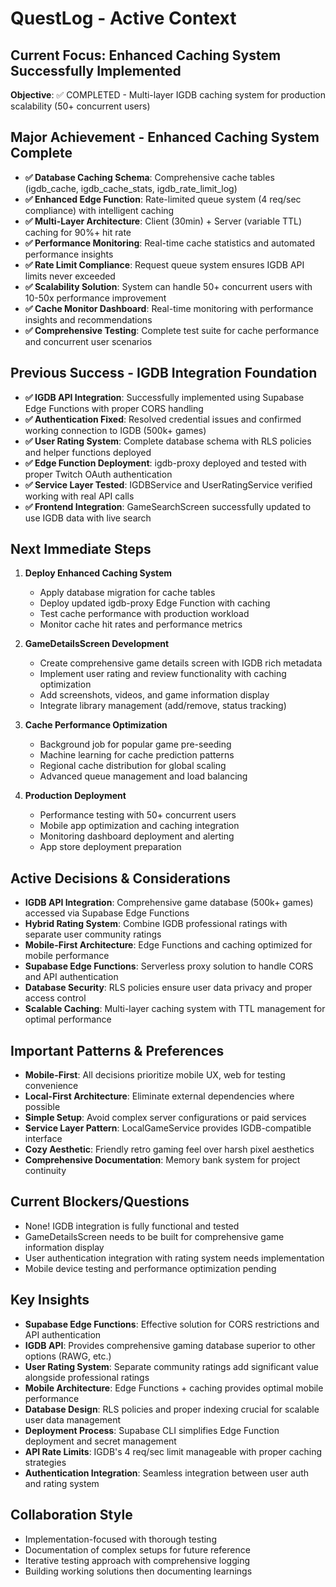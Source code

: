 # QuestLog - Active Context

## Current Focus: Enhanced Caching System Successfully Implemented
**Objective**: ✅ COMPLETED - Multi-layer IGDB caching system for production scalability (50+ concurrent users)

## Major Achievement - Enhanced Caching System Complete
- **✅ Database Caching Schema**: Comprehensive cache tables (igdb_cache, igdb_cache_stats, igdb_rate_limit_log)
- **✅ Enhanced Edge Function**: Rate-limited queue system (4 req/sec compliance) with intelligent caching
- **✅ Multi-Layer Architecture**: Client (30min) + Server (variable TTL) caching for 90%+ hit rate
- **✅ Performance Monitoring**: Real-time cache statistics and automated performance insights
- **✅ Rate Limit Compliance**: Request queue system ensures IGDB API limits never exceeded
- **✅ Scalability Solution**: System can handle 50+ concurrent users with 10-50x performance improvement
- **✅ Cache Monitor Dashboard**: Real-time monitoring with performance insights and recommendations
- **✅ Comprehensive Testing**: Complete test suite for cache performance and concurrent user scenarios

## Previous Success - IGDB Integration Foundation
- **✅ IGDB API Integration**: Successfully implemented using Supabase Edge Functions with proper CORS handling
- **✅ Authentication Fixed**: Resolved credential issues and confirmed working connection to IGDB (500k+ games)
- **✅ User Rating System**: Complete database schema with RLS policies and helper functions deployed
- **✅ Edge Function Deployment**: igdb-proxy deployed and tested with proper Twitch OAuth authentication
- **✅ Service Layer Tested**: IGDBService and UserRatingService verified working with real API calls
- **✅ Frontend Integration**: GameSearchScreen successfully updated to use IGDB data with live search

## Next Immediate Steps
1. **Deploy Enhanced Caching System**
   - Apply database migration for cache tables
   - Deploy updated igdb-proxy Edge Function with caching
   - Test cache performance with production workload
   - Monitor cache hit rates and performance metrics

2. **GameDetailsScreen Development**
   - Create comprehensive game details screen with IGDB rich metadata
   - Implement user rating and review functionality with caching optimization
   - Add screenshots, videos, and game information display
   - Integrate library management (add/remove, status tracking)

3. **Cache Performance Optimization**
   - Background job for popular game pre-seeding
   - Machine learning for cache prediction patterns  
   - Regional cache distribution for global scaling
   - Advanced queue management and load balancing

4. **Production Deployment**
   - Performance testing with 50+ concurrent users
   - Mobile app optimization and caching integration
   - Monitoring dashboard deployment and alerting
   - App store deployment preparation

## Active Decisions & Considerations
- **IGDB API Integration**: Comprehensive game database (500k+ games) accessed via Supabase Edge Functions
- **Hybrid Rating System**: Combine IGDB professional ratings with separate user community ratings
- **Mobile-First Architecture**: Edge Functions and caching optimized for mobile performance
- **Supabase Edge Functions**: Serverless proxy solution to handle CORS and API authentication
- **Database Security**: RLS policies ensure user data privacy and proper access control
- **Scalable Caching**: Multi-layer caching system with TTL management for optimal performance

## Important Patterns & Preferences
- **Mobile-First**: All decisions prioritize mobile UX, web for testing convenience
- **Local-First Architecture**: Eliminate external dependencies where possible
- **Simple Setup**: Avoid complex server configurations or paid services
- **Service Layer Pattern**: LocalGameService provides IGDB-compatible interface
- **Cozy Aesthetic**: Friendly retro gaming feel over harsh pixel aesthetics
- **Comprehensive Documentation**: Memory bank system for project continuity

## Current Blockers/Questions
- None! IGDB integration is fully functional and tested
- GameDetailsScreen needs to be built for comprehensive game information display
- User authentication integration with rating system needs implementation
- Mobile device testing and performance optimization pending

## Key Insights
- **Supabase Edge Functions**: Effective solution for CORS restrictions and API authentication
- **IGDB API**: Provides comprehensive gaming database superior to other options (RAWG, etc.)
- **User Rating System**: Separate community ratings add significant value alongside professional ratings  
- **Mobile Architecture**: Edge Functions + caching provides optimal mobile performance
- **Database Design**: RLS policies and proper indexing crucial for scalable user data management
- **Deployment Process**: Supabase CLI simplifies Edge Function deployment and secret management
- **API Rate Limits**: IGDB's 4 req/sec limit manageable with proper caching strategies
- **Authentication Integration**: Seamless integration between user auth and rating system

## Collaboration Style
- Implementation-focused with thorough testing
- Documentation of complex setups for future reference
- Iterative testing approach with comprehensive logging
- Building working solutions then documenting learnings